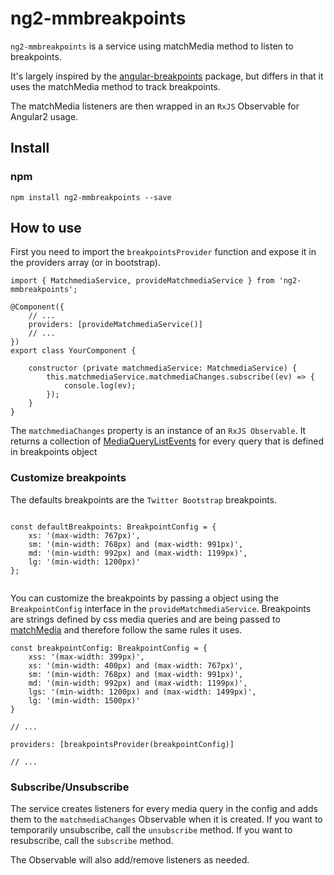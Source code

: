 # ng2-mmbreakpoints


`ng2-mmbreakpoints` is a service using matchMedia method to listen to breakpoints.

It's largely inspired by the [angular-breakpoints](https://github.com/fknop/angular-breakpoints) package, but differs in that it uses the matchMedia method to track breakpoints.

The matchMedia listeners are then wrapped in  an `RxJS` Observable for Angular2 usage.

## Install

### npm

```
npm install ng2-mmbreakpoints --save
```

## How to use

First you need to import the `breakpointsProvider` function and expose it in the providers array (or in bootstrap).

```
import { MatchmediaService, provideMatchmediaService } from 'ng2-mmbreakpoints';

@Component({
    // ...
    providers: [provideMatchmediaService()]  
    // ...
})
export class YourComponent {

    constructor (private matchmediaService: MatchmediaService) {
        this.matchmediaService.matchmediaChanges.subscribe((ev) => {
            console.log(ev);
        });
    }
}

```

The `matchmediaChanges` property is an instance of an `RxJS Observable`. It returns a collection of [MediaQueryListEvents](https://developer.mozilla.org/en-US/docs/Web/API/MediaQueryListEvent) for every query that is defined in breakpoints object


### Customize breakpoints

The defaults breakpoints are the `Twitter Bootstrap` breakpoints. 

```

const defaultBreakpoints: BreakpointConfig = {
    xs: '(max-width: 767px)',
    sm: '(min-width: 768px) and (max-width: 991px)',
    md: '(min-width: 992px) and (max-width: 1199px)',
    lg: '(min-width: 1200px)'
};


```

You can customize the breakpoints by passing a object using the `BreakpointConfig` interface in the `provideMatchmediaService`.
Breakpoints are strings defined by css media queries and are being passed to [matchMedia](https://developer.mozilla.org/en-US/docs/Web/API/Window/matchMedia) and therefore follow the same rules it uses.


```
const breakpointConfig: BreakpointConfig = {
    xss: '(max-width: 399px)',
    xs: '(min-width: 400px) and (max-width: 767px)',
    sm: '(min-width: 768px) and (max-width: 991px)',
    md: '(min-width: 992px) and (max-width: 1199px)',
    lgs: '(min-width: 1200px) and (max-width: 1499px)',
    lg: '(min-width: 1500px)'
}

// ...

providers: [breakpointsProvider(breakpointConfig)]

// ...

```

### Subscribe/Unsubscribe

The service creates listeners for every media query in the config and adds them to the `matchmediaChanges` Observable when it is created.
If you want to temporarily unsubscribe, call the `unsubscribe` method.
If you want to resubscribe, call the `subscribe` method.

The Observable will also add/remove listeners as needed.